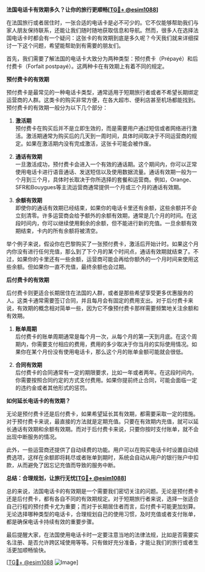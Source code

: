 **法国电话卡有效期多久？让你的旅行更顺畅[[TG💪+ @esim1088](https://t.me/s/esim1088)]**

在法国旅行或者居住时，一张合适的电话卡是必不可少的。它不仅能够帮助我们与家人朋友保持联系，还能让我们随时随地获取信息和导航。然而，很多人在选择法国电话卡时都会有一个疑问：这张卡的有效期到底是多久呢？今天我们就来详细探讨一下这个问题，希望能帮助到有需要的朋友们。

首先，我们需要了解法国的电话卡大致分为两种类型：预付费卡（Prépayé）和后付费卡（Forfait postpayé）。这两种卡在有效期上有着不同的规定。

**预付费卡的有效期**

预付费卡是最常见的一种电话卡类型，通常适用于短期旅行者或者不希望长期绑定运营商的人群。这类卡的购买非常方便，在各大超市、便利店甚至机场都能找到。预付费卡的有效期一般分为以下几个部分：

1. **激活期**  
预付费卡在购买后并不是立即生效的，而是需要用户通过短信或者网络进行激活。激活期通常为购买后的几天到一周时间，具体时间取决于不同运营商的规定。如果在激活期内没有完成激活，这张卡可能会被作废。

2. **通话有效期**  
一旦激活成功，预付费卡会进入一个有效的通话期。这个期间内，你可以正常使用电话卡进行语音通话、发送短信以及使用数据流量。通话有效期一般为一个月到三个月，具体时长取决于你所选择的套餐和运营商。例如，Orange、SFR和Bouygues等主流运营商通常提供一个月或三个月的通话有效期。

3. **余额有效期**  
即使你的通话有效期已经结束，如果你的电话卡里还有余额，这些余额并不会立刻清零。许多运营商会给予额外的余额有效期，通常是几个月的时间。在这段时间内，你可以继续使用剩余的余额，但不能进行新的充值。一旦余额有效期结束，卡内的所有余额将被清空。

举个例子来说，假设你在巴黎购买了一张预付费卡，激活后开始计时。如果这个月内你没有进行任何充值，那么到了下个月的某个时间点，通话有效期就结束了。不过，如果你的卡里还有一些余额，运营商可能会再给你额外的一个月时间来使用这些余额。但如果你一直不充值，最终余额也会过期。

**后付费卡的有效期**

后付费卡则更适合长期居住在法国的人群，或者是那些希望享受更多优惠服务的人。这类卡通常需要签订合同，并且每月会有固定的费用支出。对于后付费卡来说，有效期的概念相对简单一些，因为它不像预付费卡那样需要频繁地关注余额和有效期。

1. **账单周期**  
后付费卡的账单周期通常是每个月一次，从每个月的第一天到月底。在这个周期内，你需要支付相应的费用，费用的多少取决于你当月的实际使用情况。如果你在某个月份没有使用电话卡，那么这个月的账单金额可能就会很低。

2. **合同有效期**  
后付费卡的合同通常有一定的期限要求，比如一年或者两年。在这段时间内，你需要按照合同约定的方式支付费用。如果你提前终止合同，可能会面临一定的违约金或者其他形式的惩罚。

**如何延长电话卡的有效期？**

无论是预付费卡还是后付费卡，如果希望延长其有效期，都需要采取一定的措施。对于预付费卡来说，最直接的方法就是定期充值。只要在有效期内充值，就可以延长通话有效期和余额有效期。而对于后付费卡来说，只要你按时支付账单，就不会出现中断服务的情况。

此外，一些运营商还提供了自动续费的功能。用户可以在购买电话卡时设置自动续费选项，这样在余额即将耗尽或者账单到期时，系统会自动从用户的银行账户中扣款，从而避免了因忘记充值而导致的服务中断。

**总结：合理规划，让旅行无忧[[TG💪+ @esim1088](https://t.me/s/esim1088)]**

总的来说，法国电话卡的有效期是一个需要我们密切关注的问题。无论是预付费卡还是后付费卡，都有各自不同的有效期规定。对于短期旅行者来说，选择一张适合自己行程的预付费卡尤为重要；而对于长期居住者而言，后付费卡可能更加划算。无论选择哪种类型的电话卡，合理规划自己的使用习惯，及时充值或者支付账单，都是确保电话卡持续有效的重要步骤。

最后提醒大家，在法国使用电话卡时一定要注意当地的法律法规，比如是否需要实名注册、是否允许跨区域使用等等。只有做好充分准备，才能让我们的旅行或者生活更加顺畅愉快。

[[TG💪+ @esim1088](https://t.me/s/esim1088) ![Image](https://i.postimg.cc/4NQfJmqS/Snipaste-2025-05-13-00-14-12.png)]